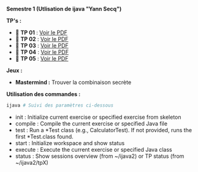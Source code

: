 **Semestre 1 (Utlisation de ijava "Yann Secq")**

**TP's :**

- 📄 **TP 01** : [Voir le PDF](https://raw.githubusercontent.com/donovaneHoute/IUT-Initiation_au_dev/main/ressources/docs/tp01.pdf)
- 📄 **TP 02** : [Voir le PDF](https://raw.githubusercontent.com/donovaneHoute/IUT-Initiation_au_dev/main/ressources/docs/tp02.pdf)
- 📄 **TP 03** : [Voir le PDF](https://raw.githubusercontent.com/donovaneHoute/IUT-Initiation_au_dev/main/ressources/docs/tp03.pdf)
- 📄 **TP 04** : [Voir le PDF](https://raw.githubusercontent.com/donovaneHoute/IUT-Initiation_au_dev/main/ressources/docs/tp04.pdf)
- 📄 **TP 05** : [Voir le PDF](https://raw.githubusercontent.com/donovaneHoute/IUT-Initiation_au_dev/main/ressources/docs/tp05.pdf)
<!--- 📄 **TP 06** : [Voir le PDF](https://raw.githubusercontent.com/donovaneHoute/IUT-Initiation_au_dev/main/ressources/docs/tp06.pdf)-->
  
**Jeux :**

- **Mastermind :** Trouver la combinaison secrète

**Utilisation des commandes :**
```bash
ijava # Suivi des paramètres ci-dessous
```
- init : Initialize current exercise or specified exercise from skeleton
- compile : Compile the current exercise or specified Java file
- test : Run a *Test class (e.g., CalculatorTest). If not provided, runs the first *Test.class found.
- start : Initialize workspace and show status
- execute : Execute the current exercise or specified Java class
- status : Show sessions overview (from ~/ijava2) or TP status (from ~/ijava2/tpX)




